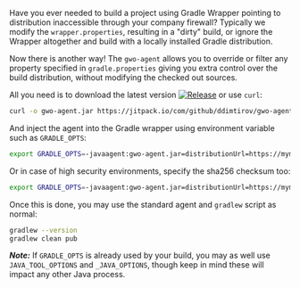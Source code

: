Have you ever needed to build a project using Gradle Wrapper pointing to distribution inaccessible through your company
 firewall? Typically we modify the `wrapper.properties`, resulting in a "dirty" build, or ignore the Wrapper
altogether and build with a locally installed Gradle distribution.

Now there is another way! The `gwo-agent` allows you to override or filter any property specified in `gradle.properties`
giving you extra control over the build distribution, without modifying the checked out sources.

All you need is to download the latest version  [![Release](https://jitpack.io/v/ddimtirov/gwo-agent.svg)](https://jitpack.io/#ddimtirov/gwo-agent) or use `curl`:

````bash
curl -o gwo-agent.jar https://jitpack.io/com/github/ddimtirov/gwo-agent/1.1.0/gwo-agent-1.1.0.jar
````

And inject the agent into the Gradle wrapper using environment variable such as `GRADLE_OPTS`:

````bash
export GRADLE_OPTS=-javaagent:gwo-agent.jar=distributionUrl=https://mymirror/gradle-4.10-all.zip
````

Or in case of high security environments, specify the sha256 checksum too:

````bash
export GRADLE_OPTS=-javaagent:gwo-agent.jar=distributionUrl=https://mymirror/gradle-4.10-all.zip,distributionSha256Sum=371cb9fbebbe9880d147f59bab36d61eee122854ef8c9ee1ecf12b82368bcf10
````

Once this is done, you may use the standard agent and `gradlew` script as normal:

````bash
gradlew --version
gradlew clean pub
````

***Note:*** If `GRADLE_OPTS` is already used by your build, you may as well use `JAVA_TOOL_OPTIONS` and `_JAVA_OPTIONS`, 
though keep in mind these will impact any other Java process.
